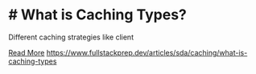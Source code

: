 # # What is Caching Types?

Different caching strategies like client

[Read More](https://www.fullstackprep.dev/articles/sda/caching/what-is-caching-types) https://www.fullstackprep.dev/articles/sda/caching/what-is-caching-types
